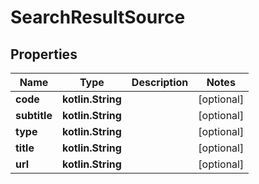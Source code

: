 
# SearchResultSource

## Properties
Name | Type | Description | Notes
------------ | ------------- | ------------- | -------------
**code** | **kotlin.String** |  |  [optional]
**subtitle** | **kotlin.String** |  |  [optional]
**type** | **kotlin.String** |  |  [optional]
**title** | **kotlin.String** |  |  [optional]
**url** | **kotlin.String** |  |  [optional]



